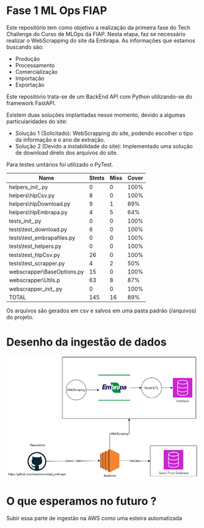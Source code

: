 # Fase 1 ML Ops FIAP

Este repositório tem como objetivo a realização da primeira fase do Tech Challenge do Curso de MLOps da FIAP. Nesta etapa, faz se necessário realizar o WebScrapping do site da Embrapa.
As informações que estamos buscando são:
- Produção
- Processamento
- Comercialização
- Importação
- Exportação

Este repositório trata-se de um BackEnd API com Python utilizando-se do framework FastAPI.

Existem duas soluções implantadas nesse momento, devido a algumas particularidades do site:
- Solução 1 (Solicitado): WebScrapping do site, podendo escolher o tipo da informação e o ano de extração.
- Solução 2 (Devido a instabilidade do site): Implementado uma solução de download direto dos arquivos do site.

Para testes unitários foi utilizado o PyTest.

Name | Stmts | Miss | Cover
--- | --- | --- | ---
helpers\__init__.py | 0 | 0 | 100%
helpers\hlpCsv.py | 8 | 0 | 100%
helpers\hlpDownload.py | 9 | 1 | 89%
helpers\hlpEmbrapa.py | 4 | 5 | 64%
tests\__init__.py | 0 | 0 | 100%
tests\test_download.py | 6 | 0 | 100%
tests\test_embrapafiles.py | 0 | 0 | 100%
tests\test_helpers.py | 0 | 0 | 100%
tests\test_hlpCsv.py | 26 | 0 | 100%
tests\test_scrapper.py | 4 | 2 | 50%
webscrapper\BaseOptions.py | 15 | 0 | 100%
webscrapper\Utils.p | 63 | 8 | 87%
webscrapper\__init__.py | 0 | 0 | 100%
TOTAL | 145 | 16 | 89%


Os arquivos são gerados em csv e salvos em uma pasta padrão (/arquivos) do projeto.

# Desenho da ingestão de dados

![ingestao fase01](./imgs/fase01_ingestao.png)

# O que esperamos no futuro ?

Subir essa parte de ingestão na AWS como uma esteira automatizada 

